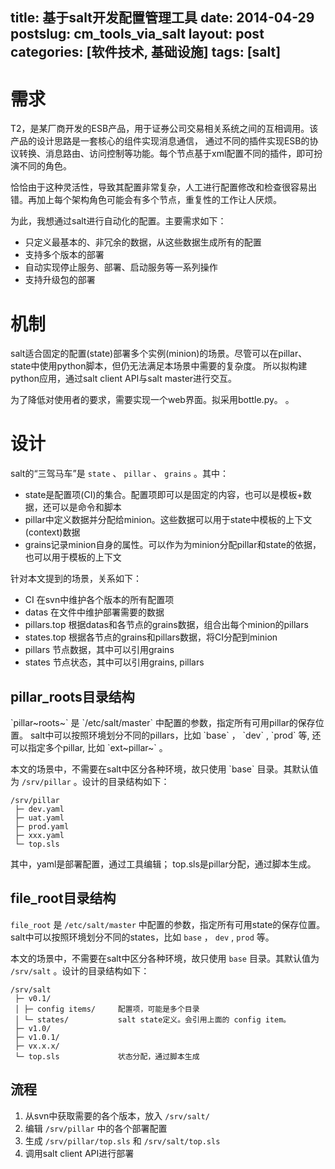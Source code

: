 title: 基于salt开发配置管理工具
date: 2014-04-29
postslug: cm_tools_via_salt
layout: post
categories: [软件技术, 基础设施]
tags: [salt]
---

# 需求

T2，是某厂商开发的ESB产品，用于证券公司交易相关系统之间的互相调用。该产品的设计思路是一套核心的组件实现消息通信，
通过不同的插件实现ESB的协议转换、消息路由、访问控制等功能。每个节点基于xml配置不同的插件，即可扮演不同的角色。

恰恰由于这种灵活性，导致其配置非常复杂，人工进行配置修改和检查很容易出错。再加上每个架构角色可能会有多个节点，重复性的工作让人厌烦。

为此，我想通过salt进行自动化的配置。主要需求如下：

-   只定义最基本的、非冗余的数据，从这些数据生成所有的配置
-   支持多个版本的部署
-   自动实现停止服务、部署、启动服务等一系列操作
-   支持升级包的部署

# 机制

salt适合固定的配置(state)部署多个实例(minion)的场景。尽管可以在pillar、state中使用python脚本，但仍无法满足本场景中需要的复杂度。
所以拟构建python应用，通过salt client API与salt master进行交互。

为了降低对使用者的要求，需要实现一个web界面。拟采用bottle.py。
。

# 设计

salt的“三驾马车”是 `state` 、 `pillar` 、 `grains` 。其中：

-   state是配置项(CI)的集合。配置项即可以是固定的内容，也可以是模板+数据，还可以是命令和脚本
-   pillar中定义数据并分配给minion。这些数据可以用于state中模板的上下文(context)数据
-   grains记录minion自身的属性。可以作为为minion分配pillar和state的依据，也可以用于模板的上下文

针对本文提到的场景，关系如下：

- CI
  在svn中维护各个版本的所有配置项
- datas
  在文件中维护部署需要的数据
- pillars.top
  根据datas和各节点的grains数据，组合出每个minion的pillars
- states.top
  根据各节点的grains和pillars数据，将CI分配到minion
- pillars
  节点数据，其中可以引用grains
- states
  节点状态，其中可以引用grains, pillars

## pillar_roots目录结构

\`pillar~roots~\` 是 \`/etc/salt/master\`
中配置的参数，指定所有可用pillar的保存位置。
salt中可以按照环境划分不同的pillars，比如 \`base\` ， \`dev\` , \`prod\`
等, 还可以指定多个pillar, 比如 \`ext~pillar~\` 。

本文的场景中，不需要在salt中区分各种环境，故只使用 \`base\`
目录。其默认值为 `/srv/pillar` 。设计的目录结构如下：

``` {.bash}
/srv/pillar
 ├─ dev.yaml
 ├─ uat.yaml
 ├─ prod.yaml
 ├─ xxx.yaml
 └─ top.sls
```

其中，yaml是部署配置，通过工具编辑； top.sls是pillar分配，通过脚本生成。

## file_root目录结构

`file_root` 是 `/etc/salt/master`
中配置的参数，指定所有可用state的保存位置。
salt中可以按照环境划分不同的states，比如 `base` ， `dev` , `prod` 等。

本文的场景中，不需要在salt中区分各种环境，故只使用 `base`
目录。其默认值为 `/srv/salt` 。设计的目录结构如下：

``` {.bash}
/srv/salt
 ├─ v0.1/
 │ ├─ config items/     配置项，可能是多个目录
 │ └─ states/           salt state定义。会引用上面的 config item。
 ├─ v1.0/
 ├─ v1.0.1/
 ├─ vx.x.x/
 └─ top.sls             状态分配，通过脚本生成
```

## 流程


1.  从svn中获取需要的各个版本，放入 `/srv/salt/`
2.  编辑 `/srv/pillar` 中的各个部署配置
3.  生成 `/srv/pillar/top.sls` 和 `/srv/salt/top.sls`
4.  调用salt client API进行部署


